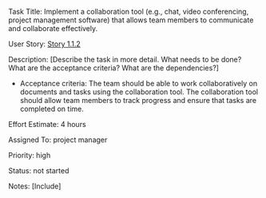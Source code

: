  Task Title: Implement a collaboration tool (e.g., chat, video conferencing, project management software) that allows team members to communicate and collaborate effectively.

User Story: [Story 1.1.2](../../stories/story_1.1.2.md)

Description: [Describe the task in more detail. What needs to be done? What are the acceptance criteria? What are the dependencies?]
* Acceptance criteria: The team should be able to work collaboratively on documents and tasks using the collaboration tool.
The collaboration tool should allow team members to track progress and ensure that tasks are completed on time.


Effort Estimate: 4 hours

Assigned To: project manager

Priority: high

Status: not started

Notes: [Include]